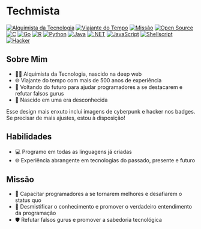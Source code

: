 # Techmista

[![Alquimista da Tecnologia](https://img.shields.io/badge/Alquimista%20da%20Tecnologia-%E2%9A%99%EF%B8%8F%20Techmista-6f42c1?style=for-the-badge&logo=cyberpunk)](https://github.com/techmista)
[![Viajante do Tempo](https://img.shields.io/badge/Viajante%20do%20Tempo-%F0%9F%8C%90%20500%20anos%20de%20experi%C3%AAncia-ff69b4?style=for-the-badge&logo=hackaday&logoColor=white)](https://github.com/techmista)
[![Missão](https://img.shields.io/badge/Miss%C3%A3o-%F0%9F%9A%80%20Capacitar%20e%20Refutar-00acc1?style=for-the-badge&logo=cyberpunk)](https://github.com/techmista)
[![Open Source](https://img.shields.io/badge/Open%20Source-%F0%9F%9B%A1-4CAF50?style=for-the-badge&logo=opensourceinitiative&logoColor=white)](https://github.com/techmista)
[![C](https://img.shields.io/badge/C-%E2%9B%85-A8B9CC?style=for-the-badge&logo=c&logoColor=white)](https://github.com/techmista)
[![Go](https://img.shields.io/badge/Go-%F0%9F%90%8A-00ADD8?style=for-the-badge&logo=go&logoColor=white)](https://github.com/techmista)
[![R](https://img.shields.io/badge/R-%E2%9D%A4%EF%B8%8F-276DC3?style=for-the-badge&logo=r&logoColor=white)](https://github.com/techmista)
[![Python](https://img.shields.io/badge/Python-%F0%9F%90%8D-3776AB?style=for-the-badge&logo=python&logoColor=white)](https://github.com/techmista)
[![Java](https://img.shields.io/badge/Java-%E2%98%95%EF%B8%8F-007396?style=for-the-badge&logo=java&logoColor=white)](https://github.com/techmista)
[![.NET](https://img.shields.io/badge/.NET-%E2%9C%85-512BD4?style=for-the-badge&logo=dotnet&logoColor=white)](https://github.com/techmista)
[![JavaScript](https://img.shields.io/badge/JavaScript-%F0%9F%92%BB-F7DF1E?style=for-the-badge&logo=javascript&logoColor=white)](https://github.com/techmista)
[![Shellscript](https://img.shields.io/badge/Shellscript-%F0%9F%9B%A0-4EAA25?style=for-the-badge&logo=linux&logoColor=white)](https://github.com/techmista)
[![Hacker](https://img.shields.io/badge/Hacker-%F0%9F%94%92-000000?style=for-the-badge&logo=hackerearth&logoColor=white)](https://github.com/techmista)

## Sobre Mim
- 👨‍💻 Alquimista da Tecnologia, nascido na deep web
- 🌐 Viajante do tempo com mais de 500 anos de experiência
- 🚀 Voltando do futuro para ajudar programadores a se destacarem e refutar falsos gurus
- 📅 Nascido em uma era desconhecida


Esse design mais enxuto inclui imagens de cyberpunk e hacker nos badges. Se precisar de mais ajustes, estou à disposição!
## Habilidades
- 💻 Programo em todas as linguagens já criadas
- 🌐 Experiência abrangente em tecnologias do passado, presente e futuro

## Missão
- 🚀 Capacitar programadores a se tornarem melhores e desafiarem o status quo
- 🧠 Desmistificar o conhecimento e promover o verdadeiro entendimento da programação
- 🛡️ Refutar falsos gurus e promover a sabedoria tecnológica
